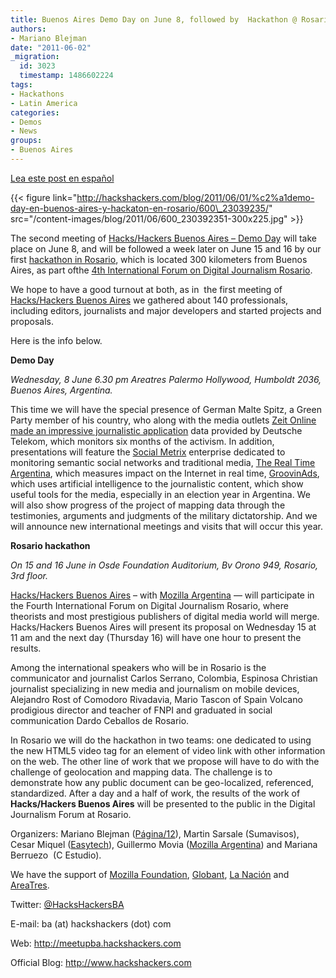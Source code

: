 ```yaml
---
title: Buenos Aires Demo Day on June 8, followed by  Hackathon @ Rosario on June 15-16
authors:
- Mariano Blejman
date: "2011-06-02"
_migration:
  id: 3023
  timestamp: 1486602224
tags:
- Hackathons
- Latin America
categories:
- Demos
- News
groups:
- Buenos Aires
---
```


[Lea este post en español][1]

{{< figure link="http://hackshackers.com/blog/2011/06/01/%c2%a1demo-day-en-buenos-aires-y-hackaton-en-rosario/600\_23039235/" src="/content-images/blog/2011/06/600\_230392351-300x225.jpg" >}}

The second meeting of [Hacks/Hackers Buenos Aires &#8211; Demo Day][2] will take place on June 8, and will be followed a week later on June 15 and 16 by our first [hackathon in Rosario][3], which is located 300 kilometers from Buenos Aires, as part ofthe [4th International Forum on Digital Journalism Rosario][4].

We hope to have a good turnout at both, as in  the first meeting of [Hacks/Hackers Buenos Aires][5] we gathered about 140 professionals, including editors, journalists and major developers and started projects and proposals.

Here is the info below.

**Demo Day**

_Wednesday, 8 June 6.30 pm Areatres Palermo Hollywood, Humboldt 2036, Buenos Aires, Argentina._

This time we will have the special presence of German Malte Spitz, a Green Party member of his country, who along with the media outlets [Zeit Online made an impressive journalistic application][6] data provided by Deutsche Telekom, which monitors six months of the activism. In addition, presentations will feature the [Social Metrix][7] enterprise dedicated to monitoring semantic social networks and traditional media, [The Real Time Argentina][8], which measures impact on the Internet in real time, [GroovinAds][9], which uses artificial intelligence to the journalistic content, which show useful tools for the media, especially in an election year in Argentina. We will also show progress of the project of mapping data through the testimonies, arguments and judgments of the military dictatorship. And we will announce new international meetings and visits that will occur this year.

**Rosario hackathon**

_On 15 and 16 June in Osde Foundation Auditorium, Bv Orono 949, Rosario, 3rd floor._

[Hacks/Hackers Buenos Aires][5] &#8211; with [Mozilla Argentina][10] &#8212; will participate in the Fourth International Forum on Digital Journalism Rosario, where theorists and most prestigious publishers of digital media world will merge. Hacks/Hackers Buenos Aires will present its proposal on Wednesday 15 at 11 am and the next day (Thursday 16) will have one hour to present the results.

Among the international speakers who will be in Rosario is the communicator and journalist Carlos Serrano, Colombia, Espinosa Christian journalist specializing in new media and journalism on mobile devices, Alejandro Rost of Comodoro Rivadavia, Mario Tascon of Spain Volcano prodigious director and teacher of FNPI and graduated in social communication Dardo Ceballos de Rosario.

In Rosario we will do the hackathon in two teams: one dedicated to using the new HTML5 video tag for an element of video link with other information on the web. The other line of work that we propose will have to do with the challenge of geolocation and mapping data. The challenge is to demonstrate how any public document can be geo-localized, referenced, standardized. After a day and a half of work, the results of the work of **Hacks/Hackers Buenos Aires** will be presented to the public in the Digital Journalism Forum at Rosario.

Organizers: Mariano Blejman ([Página/12][11]), Martin Sarsale (Sumavisos), Cesar Miquel ([Easytech][12]), Guillermo Movia ([Mozilla Argentina][10]) and Mariana Berruezo  (C Estudio).

We have the support of [Mozilla Foundation][13], [Globant][14], [La Nación][15] and [AreaTres][16].

Twitter: [@HacksHackersBA][17]

E-mail: ba (at) hackshackers (dot) com

Web: <http://meetupba.hackshackers.com>

Official Blog: <http://www.hackshackers.com>

 [1]: http://hackshackers.com/blog/2011/06/01/%C2%A1demo-day-en-buenos-aires-y-hackaton-en-rosario/
 [2]: http://www.meetup.com/HacksHackersBA/events/18800641/
 [3]: http://www.meetup.com/HacksHackersBA/events/20263891/
 [4]: http://www.fpdrosario.com.ar/foro/
 [5]: http://meetupba.hackshackers.com
 [6]: http://www.zeit.de/datenschutz/malte-spitz-data-retention
 [7]: http://www.socialmetrix.com
 [8]: http://www.therealtime.com.ar
 [9]: http://www.groovinads.com/
 [10]: http://www.mozilla-ar.org/
 [11]: http://www.pagina12.com.ar
 [12]: http://www.easytech.com.ar
 [13]: http://www.mozilla.org/foundation
 [14]: http://www.globant.com
 [15]: http://www.lanacion.com.ar
 [16]: http://www.areatresworkplace.com
 [17]: http://www.twitter.com/HacksHackersBA